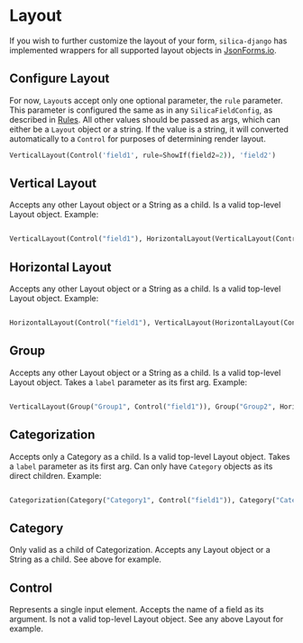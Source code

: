 # Layout
If you wish to further customize the layout of your form, `silica-django` has implemented wrappers for all supported
layout objects in [JsonForms.io](https://jsonforms.io).

## Configure Layout

For now, `Layout`s accept only one optional parameter, the `rule` parameter. This parameter is configured the same as in
any `SilicaFieldConfig`, as described in [Rules](/django/docs/rules.md). All other values should be passed as args, which can
either be a `Layout` object or a string. If the value is a string, it will converted automatically to a `Control` for
purposes of determining render layout.

```python
VerticalLayout(Control('field1', rule=ShowIf(field2=2)), 'field2')
```

## Vertical Layout
Accepts any other Layout object or a String as a child. Is a valid top-level Layout object. Example:
```python

VerticalLayout(Control("field1"), HorizontalLayout(VerticalLayout(Control("field2"), "field3")))

```

## Horizontal Layout
Accepts any other Layout object or a String as a child. Is a valid top-level Layout object. Example:
```python

HorizontalLayout(Control("field1"), VerticalLayout(HorizontalLayout(Control("field2"), Control("field3"))))

```
## Group
Accepts any other Layout object or a String as a child. Is a valid top-level Layout object. Takes a `label` parameter as its first arg. Example:
```python

VerticalLayout(Group("Group1", Control("field1")), Group("Group2", HorizontalLayout(VerticalLayout(Control("field2"), Control("field3")))))

```

## Categorization
Accepts only a Category as a child. Is a valid top-level Layout object. Takes a `label` parameter as its first arg. Can only have `Category` objects as its direct children. Example:
```python

Categorization(Category("Category1", Control("field1")), Category("Category2", HorizontalLayout(VerticalLayout(Control("field2"), Control("field3")))))

```
## Category
Only valid as a child of Categorization. Accepts any Layout object or a String as a child. See above for example.

## Control
Represents a single input element. Accepts the name of a field as its argument. Is not a valid top-level Layout object. See any
above Layout for example.